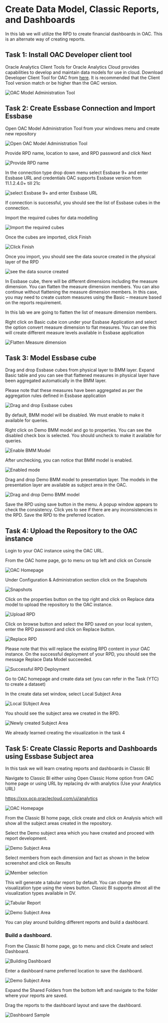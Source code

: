 # Create Data Model, Classic Reports, and Dashboards

In this lab we will utilize the RPD to create financial dashboards in OAC. This is an alternate way of creating reports.

## 

## Task 1: Install OAC Developer client tool

Oracle Analytics Client Tools for Oracle Analytics Cloud provides capabilities to develop and maintain data models for use in cloud.
Download Developer Client Tool for OAC from [here](https://www.oracle.com/middleware/technologies/oac-tools-downloads.html). It is recommended that the Client Tool version match or be higher than the OAC version.

![OAC Model Administration Tool](images/oac-tool.png)

## Task 2: Create Essbase Connection and Import Essbase

Open OAC Model Administration Tool from your windows menu and create new repository

![Open OAC Model Administration Tool](images/rpd-report1.png)

Provide RPD name, location to save, and RPD password and click Next

![Provide RPD name](images/rpd-report2.png)

In the connection type drop down menu select Essbase 9+ and enter Essbase URL and credentials
OAC supports Essbase version from 11.1.2.4.0+ till 21c

![select Essbase 9+ and enter Essbase URL](images/rpd-report3.png)

If connection is successful, you should see the list of Essbase cubes in the connection.

Import the required cubes for data modelling

![Import the required cubes](images/rpd-report4.png)

Once the cubes are imported, click Finish

![Click Finish](images/rpd-report5.png)

Once you import, you should see the data source created in the physical layer of the RPD

![see the data source created](images/rpd-report6.png)

In Essbase cube, there will be different dimensions including the measure dimension. You can flatten the measure dimension members. 
You can also continue without flattening the measure dimension members. In this case, you may need to create custom measures using the Basic – measure based on the reports requirement.

In this lab we are going to flatten the list of measure dimension members.

Right click on Basic cube icon under your Essbase Application and select the option convert measure dimension to flat measures. You can see this will create different measure levels available in Essbase application

![Flatten Measure dimension](images/rpd-report7.png)

## Task 3: Model Essbase cube

Drag and drop Essbase cubes from physical layer to BMM layer. Expand Basic table and you can see that flattened measures in physical layer have been aggregated automatically in the BMM layer. 

Please note that these measures have been aggregated as per the aggregation rules defined in Essbase application

![Drag and drop Essbase cubes](images/rpd-report8.png)

By default, BMM model will be disabled. We must enable to make it available for queries.

Right click on Demo BMM model and go to properties. You can see the disabled check box is selected. You should uncheck to make it available for queries.

![Enable BMM Model](images/rpd-report9.png)

After unchecking, you can notice that BMM model is enabled.

![Enabled mode](images/rpd-report10.png)

Drag and drop Demo BMM model to presentation layer. The models in the presentation layer are available as subject area in the OAC.

![Drag and drop Demo BMM model](images/rpd-report11.png)

Save the RPD using save button in the menu. A popup window appears to check the consistency. Click yes to see if there are any inconsistencies in the RPD. Save the RPD to the preferred location.

## Task 4: Upload the Repository to the OAC instance

Login to your OAC instance using the OAC URL.

From the OAC home page, go to menu on top left and click on Console

![OAC Homepage](images/rpd-report13.png)

Under Configuration & Administration section click on the Snapshots 

![Snapshots](images/rpd-report14.png)

Click on the properties button on the top right and click on Replace data model to upload the repository to the OAC instance.

![Upload RPD](images/rpd-report15.png)

Click on browse button and select the RPD saved on your local system, enter the RPD password and click on Replace button.

![Replace RPD](images/rpd-report17.png)

Please note that this will replace the existing RPD content in your OAC instance.
On the successful deployment of your RPD, you should see the message Replace Data Model succeeded.

![Successful RPD Deployment](images/rpd-report18.png)

Go to OAC homepage and create data set (you can refer in the Task (YTC) to create a dataset)

In the create data set window, select Local Subject Area

![Local SUbject Area](images/rpd-report19.png)

You should see the subject area we created in the RPD.

![Newly created Subject Area](images/rpd-report20.png)

We already learned creating the visualization in the task 4

## Task 5: Create Classic Reports and Dashboards using Essbase Subject area

In this task we will learn creating reports and dashboards in Classic BI

Navigate to Classic BI either using Open Classic Home option from OAC home page or using URL by replacing dv with analytics (Use your Analytics URL)

https://xxx.ocp.oraclecloud.com/ui/analytics

![OAC Homepage](images/rpd-report21.png)

From the Classic BI home page, click create and click on Analysis which will show all the subject areas created in the repository.

Select the Demo subject area which you have created and proceed with report development.

![Demo Subject Area](images/rpd-report22.png)

Select members from each dimension and fact as shown in the below screenshot and click on Results

![Member selection](images/rpd-report23.png)

This will generate a tabular report by default. You can change the visualization type using the views button. Classic BI supports almost all the visualization types available in DV.

![Tabular Report](images/rpd-report24.png)

![Demo Subject Area](images/rpd-report25.png)

You can play around building different reports and build a dashboard. 

### Build a dashboard.

From the Classic BI home page, go to menu and click Create and select Dashboard.


![Building Dashboard](images/rpd-report26.png)

Enter a dashboard name preferred location to save the dashboard.

![Demo Subject Area](images/rpd-report27.png)

Expand the Shared Folders from the bottom left and navigate to the folder where your reports are saved. 

Drag the reports to the dashboard layout and save the dashboard. 

![Dashboard Sample](images/rpd-report28.png)










